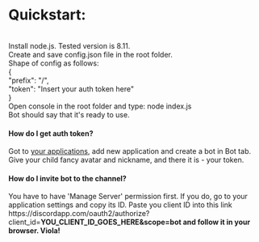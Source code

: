 <h1>Quickstart:</h1><br>
Install node.js. Tested version is 8.11.<br>
Create and save config.json file in the root folder.<br>
Shape of config as follows:<br>
{<br>
  "prefix": "/",<br>
  "token": "Insert your auth token here"<br>
}<br>
Open console in the root folder and type: node index.js<br>
Bot should say that it's ready to use.

<h4>How do I get auth token?</h4>
Got to <a href='https://discordapp.com/developers/applications'>your applications</a>, add new application and create a bot in Bot tab.
Give your child fancy avatar and nickname, and there it is - your token.
<h4>How do I invite bot to the channel?</h4>
You have to have 'Manage Server' permission first. If you do, go to your application settings and copy its ID.
Paste you client ID into this link https://discordapp.com/oauth2/authorize?client_id=<b>YOU_CLIENT_ID_GOES_HERE<b>&scope=bot and follow it in your browser.
Viola!
